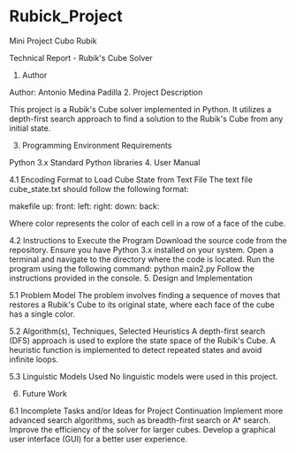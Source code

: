 # Rubick_Project
Mini Project Cubo Rubik

Technical Report - Rubik's Cube Solver
1. Author

Author: Antonio Medina Padilla
2. Project Description

This project is a Rubik's Cube solver implemented in Python. It utilizes a depth-first search approach to find a solution to the Rubik's Cube from any initial state.

3. Programming Environment Requirements

Python 3.x
Standard Python libraries
4. User Manual

4.1 Encoding Format to Load Cube State from Text File
The text file cube_state.txt should follow the following format:

makefile
up:
<color1> <color2> <color3>
<color4> <color5> <color6>
<color7> <color8> <color9>
front:
<color1> <color2> <color3>
<color4> <color5> <color6>
<color7> <color8> <color9>
left:
<color1> <color2> <color3>
<color4> <color5> <color6>
<color7> <color8> <color9>
right:
<color1> <color2> <color3>
<color4> <color5> <color6>
<color7> <color8> <color9>
down:
<color1> <color2> <color3>
<color4> <color5> <color6>
<color7> <color8> <color9>
back:
<color1> <color2> <color3>
<color4> <color5> <color6>
<color7> <color8> <color9>

Where color represents the color of each cell in a row of a face of the cube.

4.2 Instructions to Execute the Program
Download the source code from the repository.
Ensure you have Python 3.x installed on your system.
Open a terminal and navigate to the directory where the code is located.
Run the program using the following command:
python main2.py
Follow the instructions provided in the console.
5. Design and Implementation

5.1 Problem Model
The problem involves finding a sequence of moves that restores a Rubik's Cube to its original state, where each face of the cube has a single color.

5.2 Algorithm(s), Techniques, Selected Heuristics
A depth-first search (DFS) approach is used to explore the state space of the Rubik's Cube. A heuristic function is implemented to detect repeated states and avoid infinite loops.

5.3 Linguistic Models Used
No linguistic models were used in this project.

6. Future Work

6.1 Incomplete Tasks and/or Ideas for Project Continuation
Implement more advanced search algorithms, such as breadth-first search or A* search.
Improve the efficiency of the solver for larger cubes.
Develop a graphical user interface (GUI) for a better user experience.